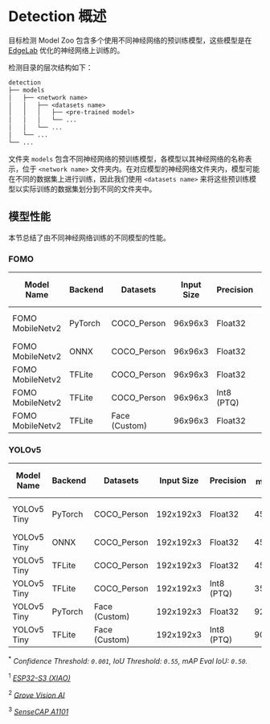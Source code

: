 # Detection 概述

目标检测 Model Zoo 包含多个使用不同神经网络的预训练模型，这些模型是在 [EdgeLab](https://github.com/Seeed-Studio/EdgeLab) 优化的神经网络上训练的。

检测目录的层次结构如下：

```txt
detection
├── models
│   ├── <network name>
│   │   ├── <datasets name>
│   │   │   ├── <pre-trained model>
│   │   │   └── ...
│   │   └── ...
│   └── ...
└── ...
```

文件夹 `models` 包含不同神经网络的预训练模型，各模型以其神经网络的名称表示，位于 `<network name>` 文件夹内。在对应模型的神经网络文件夹内，模型可能在不同的数据集上进行训练，因此我们使用 `<datasets name>` 来将这些预训练模型以实际训练的数据集划分到不同的文件夹中。


## 模型性能

本节总结了由不同神经网络训练的不同模型的性能。


### FOMO

| Model Name | Backend | Datasets | Input Size | Precision | F1 | MACs (M) | Parameters (M) | Invoking RAM (MiB) | Invoke Time (ms) | Link |
|--|--|--|--|--|--|--|--|--|--|--|
| FOMO MobileNetv2 | PyTorch | COCO_Person | 96x96x3 | Float32 | 69.0% | 7.00 | 0.40 | - | - | [Download (Seeed Studio)](https://files.seeedstudio.com/edgelab/model_zoo/detection/models/yolov5/COCO_Person/yolov5_tiny_1xb16_300e_coco_sha1_8efbba3dacd06a3ac5636fbed215358a501ed1b1.pth) |
| FOMO MobileNetv2 | ONNX | COCO_Person | 96x96x3 | Float32 | - | - | - | - | - | [Download (GitHub)](https://github.com/Seeed-Studio/edgelab-model-zoo/raw/dev/detection/models/fomo/COCO_Person/fomo_mobnetv2_0.35_x8_abl_coco_sha1_ae595ad0271e084dbd8b584ad7f71b1646d13d36.onnx) |
| FOMO MobileNetv2 | TFLite | COCO_Person | 96x96x3 | Float32 | - | 6.20 | - | 0.93 | - | [Download (GitHub)](https://github.com/Seeed-Studio/edgelab-model-zoo/raw/dev/detection/models/fomo/COCO_Person/fomo_mobnetv2_0.35_x8_abl_coco_float32_sha1_fef54aa3d4b38b09cc38d01f9d14022cc178d5de.tflite) |
| FOMO MobileNetv2 | TFLite | COCO_Person | 96x96x3 | Int8 (PTQ) | - | 6.20 | - | 0.24 | 98.28<sup>(2)</sup> | [Download (GitHub)](https://github.com/Seeed-Studio/edgelab-model-zoo/raw/dev/detection/models/fomo/COCO_Person/fomo_mobnetv2_0.35_x8_abl_coco_int8_sha1_b6f29c7486ed3d9cf6d64a5eb19ca3bd7328f25e.tflite) |
| FOMO MobileNetv2 | TFLite | Face (Custom) | 96x96x3 | Float32 | 91.0% | 6.20 | - | -| - | Comming Soon |


### YOLOv5

| Model Name | Backend | Datasets | Input Size | Precision | mAP<sup>*</sup> | MACs (M) | Parameters (M) | Invoking RAM (MiB) | Invoke Time (ms) | Link |
|--|--|--|--|--|--|--|--|--|--|--|
| YOLOv5 Tiny | PyTorch | COCO_Person | 192x192x3 | Float32 | 45.8% | 90.56 | 0.67 | - | - | [Download (Seeed Studio)](https://files.seeedstudio.com/edgelab/model_zoo/detection/models/yolov5/COCO_Person/yolov5_tiny_1xb16_300e_coco_sha1_8efbba3dacd06a3ac5636fbed215358a501ed1b1.pth) |
| YOLOv5 Tiny | ONNX | COCO_Person | 192x192x3 | Float32 | 45.8% | - | 0.67 | - | - | [Download (GitHub)](https://github.com/Seeed-Studio/edgelab-model-zoo/raw/dev/detection/models/yolov5/COCO_Person/yolov5_tiny_1xb16_300e_coco_sha1_cdb8b099a610d01b6e54715a76ef9757a2f86ffb.onnx) |
| YOLOv5 Tiny | TFLite | COCO_Person | 192x192x3 | Float32 | 45.8% | 89.00 | - | 1.20 | - | [Download (GitHub)](https://github.com/Seeed-Studio/edgelab-model-zoo/raw/dev/detection/models/yolov5/COCO_Person/yolov5_tiny_1xb16_300e_coco_float32_sha1_4ca1ba6b7c881cc8d4589462b22ee1fa5365d8f7.tflite) |
| YOLOv5 Tiny | TFLite | COCO_Person | 192x192x3 | Int8 (PTQ) | 35.0% | 89.00 | - | 0.35 | 893.62<sup>(2)</sup> | [Download (GitHub)](https://github.com/Seeed-Studio/edgelab-model-zoo/raw/dev/detection/models/yolov5/COCO_Person/yolov5_tiny_1xb16_300e_coco_int8_sha1_a39e1664b3cefcc31c9267e78594c7ee0cbacc64.tflite) |
| YOLOv5 Tiny | PyTorch | Face (Custom) | 192x192x3 | Float32 | 92% | 90.56 | 0.67 | - | - | Comming Soon |
| YOLOv5 Tiny | TFLite | Face (Custom) | 192x192x3 | Int8 (PTQ) | 90% | 89.00 | - | 0.35| 893.62 | Comming Soon |

<sup>*</sup> *Confidence Threshold: `0.001`, IoU Threshold: `0.55`, mAP Eval IoU: `0.50`.* 

<sup>1</sup> *[ESP32-S3 (XIAO)](https://wiki.seeedstudio.com/xiao_esp32s3_getting_started/)* 

<sup>2</sup> *[Grove Vision AI](https://wiki.seeedstudio.com/Grove-Vision-AI-Module/)*

<sup>3</sup> *[SenseCAP A1101](https://wiki.seeedstudio.com/SenseCAP-Vision-AI-Get-Started/)*
